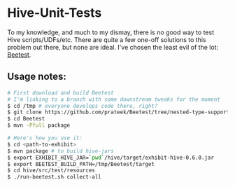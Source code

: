 # Hive-Unit-Tests

To my knowledge, and much to my dismay, there is no good way to test Hive scripts/UDFs/etc.
There are quite a few one-off solutions to this problem out there, but none are ideal.
I've chosen the least evil of the lot: [Beetest](https://github.com/kawaa/Beetest).

## Usage notes:

```sh
# First download and build Beetest
# I'm linking to a branch with some downstream tweaks for the moment
$ cd /tmp # everyone develops code there, right?
$ git clone https://github.com/prateek/Beetest/tree/nested-type-support
$ cd Beetest
$ mvn -Pfull package

# Here's how you use it:
$ cd <path-to-exhibit>
$ mvn package # to build hive-jars
$ export EXHIBIT_HIVE_JAR=`pwd`/hive/target/exhibit-hive-0.6.0.jar
$ export BEETEST_BUILD_PATH=/tmp/Beetest/target
$ cd hive/src/test/resources
$ ./run-beetest.sh collect-all
```
